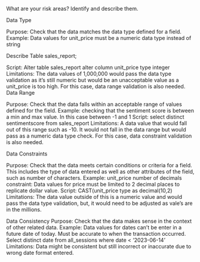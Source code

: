 What are your risk areas? Identify and describe them.


Data Type


Purpose: Check that the data matches the data type defined for a field.
Example: Data values for unit_price must be a numeric data type instead of string

Describe Table sales_report;

Script: Alter table sales_report alter column unit_price type integer
Limitations: The data values of 1,000,000 would pass the data type validation as it’s still numeric but would be an unacceptable value as a unit_price is too high. For this case, data range validation is also needed.
Data Range

Purpose: Check that the data falls within an acceptable range of values defined for the field.
Example: checking that the sentiment score is between a min and max value. In this case between -1 and 1
Script: select distinct sentimentscore from sales_report
Limitations: A data value that would fall out of this range such as -10. It would not fall in the data range but would pass as a numeric data type check. For this case, data constraint validation is also needed.



Data Constraints


Purpose: Check that the data meets certain conditions or criteria for a field. This includes the type of data entered as well as other attributes of the field, such as number of characters. 
Example: unit_price number of decimals constraint: Data values for price must be limited to 2 decimal places to replicate dollar value.
Script: CAST(unit_price type as decimal(10,2)
Limitations: The data value outside of this is a numeric value and would pass the data type validation, but, it would need to be adjusted as vale’s are in the millions.


Data Consistency
Purpose: Check that the data makes sense in the context of other related data.
Example: Data values for dates can’t be enter in a future date of today. Must be accurate to when the transaction occurred.
Select distinct date from all_sessions where date < ‘2023-06-14’
Limitations: Data might be consistent but still incorrect or inaccurate due to wrong date format entered. 
